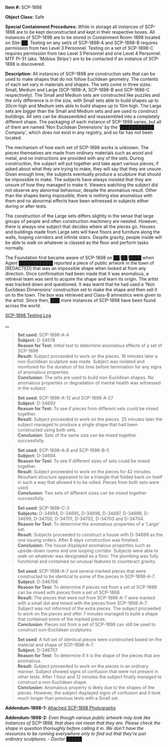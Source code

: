 **Item #:** SCP-1898

**Object Class:** Safe

**Special Containment Procedures:** While in storage all instances of SCP-1898 are to be kept deconstructed and kept in their respective boxes. All instances of SCP-1898 are to be stored in Containment Room-1898 located on Site-██. Testing on any set/s of SCP-1898-A and SCP-1898-B requires permission from two Level 3 Personnel. Testing on a set of SCP-1898-C requires permission from two Level 3 Personnel and one Level 4 Personnel. MTF PI-31 (aka. 'Mobius Strips') are to be contacted if an instance of SCP-1898 is discovered.

**Description:** All instances of SCP-1898 are construction sets that can be used to make shapes that do not follow Euclidean geometry. The contents of each set vary in materials and shapes. The sets come in three sizes: Small, Medium and Large (SCP-1898-A, SCP-1898-B and SCP-1898-C respectively). The Small and Medium sets are constructed like puzzles and the only difference is in the size, with Small sets able to build shapes up to 30cm high and Medium sets able to build shapes up to 10m high. The Large sets are bigger than the Small and Medium sets and are used to construct buildings. All sets can be disassembled and reassembled into a completely different shape. The packaging of each instance of SCP-1898 varies, but all of them are named 'Non Euclidean Dimensions' by the '███████████ Company', which does not exist in any registry, and so far has not been located.

The mechanism of how each set of SCP-1898 works is unknown. The pieces themselves are made from ordinary materials such as wood and metal, and no instructions are provided with any of the sets. During construction, the subject will put together and take apart various pieces; if asked about what they are trying to make, they will say that they are unsure. Given enough time, the subjects eventually produce a sculpture that should be impossible to make. The subjects have always insisted that they are unsure of how they managed to make it. Viewers watching the subject did not observe any abnormal behaviour, despite the anomalous result. Other than the shapes being impossible, there is nothing else anomalous with them and no abnormal effects have been witnessed in subjects either during or after tests.

The construction of the Large sets differs slightly in the sense that large groups of people and often construction machinery are needed. However, there is always one subject that decides where all the pieces go. Houses and buildings made from Large sets will have floors and furniture along the walls, looping corridors and infinite stairs. Despite gravity, people inside will be able to walk on whatever is classed as the floor and perform tasks normally.

The Foundation first became aware of SCP-1898 on ██/██/████ when Agent ███████████ reported a piece of public artwork in the town of \[REDACTED\] that was an impossible shape when looked at from any direction. Once confirmation had been made that it was anomalous, a retrieval team was sent to acquire the shape and learn its origin. The artist was tracked down and questioned. It was learnt that he had used a 'Non Euclidean Dimensions' construction set to make the shape and then sell it on to the town. The box was retrieved and Class-B amnestics were given to the artist. Since then, ███ more instances of SCP-1898 have been found across the world.

[SCP-1898 Testing Log](javascript:;)

 [...](javascript:;) 

> **Set used:** SCP-1898-A-4  
> **Subject:** D-34578  
> **Reason for Test:** Initial test to determine anomalous effects of a set of SCP-1898  
> **Result:** Subject proceeded to work on the pieces. 16 minutes later a non-Euclidean sculpture was made. Subject was isolated and monitored for the duration of his time before termination for any signs of anomalous properties.  
> **Conclusion:** The sets are used to build non-Euclidean shapes. No anomalous properties or degradation of mental health was witnessed in the subject.

> **Set used:** SCP-1898-A-12 and SCP-1898-A-27  
> **Subject:** D-34693  
> **Reason for Test:** To see if pieces from different sets could be mixed together.  
> **Result:** Subject proceeded to work on the pieces. 25 minutes later the subject managed to produce a single shape that had been constructed using both sets.  
> **Conclusion:** Sets of the same size can be mixed together successfully.

> **Set used:** SCP-1898-A-8 and SCP-1898-B-5  
> **Subject:** D-34694  
> **Reason for Test:** To see if different sizes of sets could be mixed together.  
> **Result:** Subject proceeded to work on the pieces for 42 minutes. Resultant structure appeared to be a triangle that folded back on itself in such a way that allowed it to be rolled. Pieces from both sets were used.  
> **Conclusion:** Two sets of different sizes can be mixed together successfully.

> **Set used:** SCP-1898-C-3  
> **Subjects:** D-34694, D-34695, D-34696, D-34697, D-34698, D-34699, D-34700, D-34701, D-34702, D-34703 and D-34704.  
> **Reason for Test:** To determine the anomalous properties of a 'Large' set.  
> **Result:** Subjects proceeded to construct a house with D-34698 as the one issuing orders. After 8 days construction was finished.  
> **Conclusion:** The house displayed anomalous properties such as upside-down rooms and one looping corridor. Subjects were able to walk on whatever was designated as a floor. The plumbing was fully functional and contained no unusual features to counteract gravity.

> **Set used:** SCP-1898-A-7 and several marked pieces that were constructed to be identical to some of the pieces in SCP-1898-A-7.  
> **Subject:** D-346706  
> **Reason for Test:** To determine if pieces not from a set of SCP-1898 can be mixed with pieces from a set of SCP-1898.  
> **Result:** The pieces that were not from SCP-1898-A-7 were marked with a small dot and mixed with the pieces from SCP-1898-A-7. Subject was not informed of the extra pieces. The subject proceeded to work on the pieces and after 7 minutes managed to build a shape that contained some of the marked pieces.  
> **Conclusion:** Pieces not from a set of SCP-1898 can still be used to construct non-Euclidean sculptures.

> **Set used:** A full set of identical pieces were constructed based on the material and shape of SCP-1898-A-7.  
> **Subject:** D-346707  
> **Reason for Test:** To determine if it is the shape of the pieces that are anomalous.  
> **Result:** Subject proceeded to work on the pieces in an ordinary manner. Subject showed signs of confusion that were not present in other tests. After 1 hour and 12 minutes the subject finally managed to construct a non-Euclidean shape.  
> **Conclusion:** Anomalous property is likely due to the shapes of the pieces. However, the subject displayed signs of confusion and it took much longer than previous tests with a Small set.

**Addendum-1898-1:** [Attached SCP-1898 Photographs](/attached-scp-1898-photographs)

**Addendum-1898-2:** _Even though various public artwork may look like instances of SCP-1898, that does not mean that they are. Please check the shape in question thoroughly before calling it in. We don't have the resources to be running everywhere only to find out that they're just ordinary sculptures. - Doctor █████_